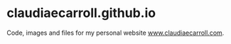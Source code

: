 # claudiaecarroll.github.io
Code, images and files for my personal website www.claudiaecarroll.com.

